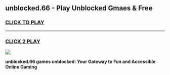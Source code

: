 
## unblocked.66 - Play Unblocked Gmaes & Free
<h3>
<a href="https://news.freeplayer.one?title=unblocked.66&ref=16F">CLICK TO PLAY</a></h3>
<hr>

<h3>
<a href="https://news.freeplayer.one?title=unblocked.66&ref=16F">CLICK 2 PLAY</a>
  
</h3>

<a href="https://news.freeplayer.one?title=unblocked.66&ref=16F/"><img src="https://clearcache.store/games.png"></a>


**unblocked.66 games unblocked: Your Gateway to Fun and Accessible Online Gaming**
